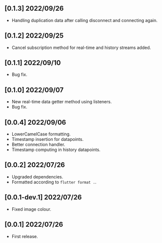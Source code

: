 ## [0.1.3] 2022/09/26
* Handling duplication data after calling disconnect and connecting again. 

## [0.1.2] 2022/09/25
* Cancel subscription method for real-time and history streams added. 

## [0.1.1] 2022/09/10
* Bug fix. 

## [0.1.0] 2022/09/07
* New real-time data getter method using listeners. 
* Bug fix.  

## [0.0.4] 2022/09/06

* LowerCamelCase formatting. 
* Timestamp insertion for datapoints.
* Better connection handler.
* Timestamp computing in history datapoints. 
## [0.0.2] 2022/07/26

* Upgraded dependencies. 
* Formatted according to `flutter format .`.


## [0.0.1-dev.1] 2022/07/26

* Fixed image colour. 

## [0.0.1] 2022/07/26

* First release. 
